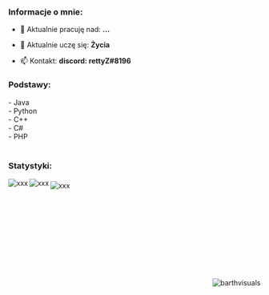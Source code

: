 <h3 align="left">Informacje o mnie:</h3>

- 🔭 Aktualnie pracuję nad: **...**

- 🌱 Aktualnie uczę się: **Życia**

- 📫 Kontakt: **discord: rettyZ#8196**

<h3 align="left">Podstawy:</h3>
- Java<br>
- Python<br>
- C++<br>
- C#<br>
- PHP<br>
<br>

<h3 align="left">Statystyki:</h3>
<p><img src="https://github-readme-stats.vercel.app/api?username=rettyZ&show_icons=true&theme=radical&locale=en" alt="xxx" align="left" /><img src="https://github-readme-stats.vercel.app/api/wakatime?username=rettyZ&theme=radical" alt="xxx" align="middle" />&nbsp;<img src="https://github-readme-stats.vercel.app/api/top-langs?username=rettyZ&show_icons=true&theme=radical&locale=en&layout=compact" alt="xxx" align="left" /></p>
<p>&nbsp;</p>
<h3 align="left">&nbsp;</h3>
<h3 align="left">&nbsp;</h3>
<h3 align="left">&nbsp;</h3>

<p align="right"><img src="https://komarev.com/ghpvc/?username=BarthVisuals&amp;label=Profile%20views&amp;color=0e75b6&amp;style=flat" alt="barthvisuals" /></p>
